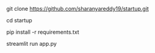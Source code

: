 git clone https://github.com/sharanyareddy19/startup.git

cd startup

pip install -r requirements.txt

streamlit run app.py
